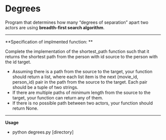 # Degrees #

Program that determines how many “degrees of separation” apart two actors are using **breadth-first search algorithm**.

----------------------------------------------------------------------------------------------------------------------
**Specification of implmented function: **

Complete the implementation of the shortest_path function such that it returns the shortest path from the person with 
id source to the person with the id target.

- Assuming there is a path from the source to the target, your function should return a list, where each list item 
is the next (movie_id, person_id) pair in the path from the source to the target. Each pair should be a tuple of two strings.
- If there are multiple paths of minimum length from the source to the target, your function can return any of them.
- If there is no possible path between two actors, your function should return None.

---------------------------------------------------------------------------------------------------------------

**Usage**
- python degrees.py [directory]


 

 

